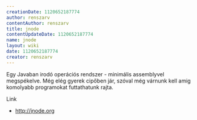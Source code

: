 ```yaml
---
creationDate: 1120652187774 
author: renszarv 
contentAuthor: renszarv 
title: jnode 
contentUpdateDate: 1120652187774 
name: jnode 
layout: wiki 
date: 1120652187774 
creator: renszarv 
---
```

Egy Javaban irodó operációs rendszer - minimális assemblyvel megspékelve. Még elég gyerek cipőben jár, szóval még várnunk kell amig komolyabb programokat futtathatunk rajta.

Link

*   http://jnode.org
